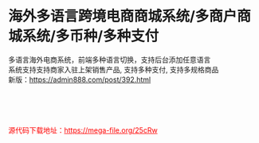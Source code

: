 # 海外多语言跨境电商商城系统/多商户商城系统/多币种/多种支付

多语言海外电商系统，前端多种语言切换，支持后台添加任意语言<br>系统支持支持商家入驻上架销售产品, 支持多种支付, 支持多规格商品<br>新版：https://admin888.com/post/392.html<br><br><br><br><br>


<p style="color: red;">源代码下载地址：<a href="https://mega-file.org/25cRw" style="color: red;">https://mega-file.org/25cRw</a></p>